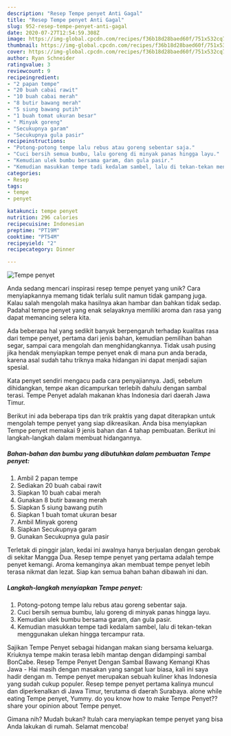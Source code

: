 ```yaml
---
description: "Resep Tempe penyet Anti Gagal"
title: "Resep Tempe penyet Anti Gagal"
slug: 952-resep-tempe-penyet-anti-gagal
date: 2020-07-27T12:54:59.308Z
image: https://img-global.cpcdn.com/recipes/f36b18d28baed60f/751x532cq70/tempe-penyet-foto-resep-utama.jpg
thumbnail: https://img-global.cpcdn.com/recipes/f36b18d28baed60f/751x532cq70/tempe-penyet-foto-resep-utama.jpg
cover: https://img-global.cpcdn.com/recipes/f36b18d28baed60f/751x532cq70/tempe-penyet-foto-resep-utama.jpg
author: Ryan Schneider
ratingvalue: 3
reviewcount: 9
recipeingredient:
- "2 papan tempe"
- "20 buah cabai rawit"
- "10 buah cabai merah"
- "8 butir bawang merah"
- "5 siung bawang putih"
- "1 buah tomat ukuran besar"
- " Minyak goreng"
- "Secukupnya garam"
- "Secukupnya gula pasir"
recipeinstructions:
- "Potong-potong tempe lalu rebus atau goreng sebentar saja."
- "Cuci bersih semua bumbu, lalu goreng di minyak panas hingga layu."
- "Kemudian ulek bumbu bersama garam, dan gula pasir."
- "Kemudian masukkan tempe tadi kedalam sambel, lalu di tekan-tekan menggunakan ulekan hingga tercampur rata."
categories:
- Resep
tags:
- tempe
- penyet

katakunci: tempe penyet 
nutrition: 296 calories
recipecuisine: Indonesian
preptime: "PT19M"
cooktime: "PT54M"
recipeyield: "2"
recipecategory: Dinner

---
```



![Tempe penyet](https://img-global.cpcdn.com/recipes/f36b18d28baed60f/751x532cq70/tempe-penyet-foto-resep-utama.jpg)

Anda sedang mencari inspirasi resep tempe penyet yang unik? Cara menyiapkannya memang tidak terlalu sulit namun tidak gampang juga. Kalau salah mengolah maka hasilnya akan hambar dan bahkan tidak sedap. Padahal tempe penyet yang enak selayaknya memiliki aroma dan rasa yang dapat memancing selera kita.

Ada beberapa hal yang sedikit banyak berpengaruh terhadap kualitas rasa dari tempe penyet, pertama dari jenis bahan, kemudian pemilihan bahan segar, sampai cara mengolah dan menghidangkannya. Tidak usah pusing jika hendak menyiapkan tempe penyet enak di mana pun anda berada, karena asal sudah tahu triknya maka hidangan ini dapat menjadi sajian spesial.

Kata penyet sendiri mengacu pada cara penyajiannya. Jadi, sebelum dihidangkan, tempe akan dicampurkan terlebih dahulu dengan sambal terasi. Tempe Penyet adalah makanan khas Indonesia dari daerah Jawa Timur.


Berikut ini ada beberapa tips dan trik praktis yang dapat diterapkan untuk mengolah tempe penyet yang siap dikreasikan. Anda bisa menyiapkan Tempe penyet memakai 9 jenis bahan dan 4 tahap pembuatan. Berikut ini langkah-langkah dalam membuat hidangannya.

<!--inarticleads1-->

##### Bahan-bahan dan bumbu yang dibutuhkan dalam pembuatan Tempe penyet:

1. Ambil 2 papan tempe
1. Sediakan 20 buah cabai rawit
1. Siapkan 10 buah cabai merah
1. Gunakan 8 butir bawang merah
1. Siapkan 5 siung bawang putih
1. Siapkan 1 buah tomat ukuran besar
1. Ambil  Minyak goreng
1. Siapkan Secukupnya garam
1. Gunakan Secukupnya gula pasir


Terletak di pinggir jalan, kedai ini awalnya hanya berjualan dengan gerobak di sekitar Mangga Dua. Resep tempe penyet yang pertama adalah tempe penyet kemangi. Aroma kemanginya akan membuat tempe penyet lebih terasa nikmat dan lezat. Siap kan semua bahan bahan dibawah ini dan. 

<!--inarticleads2-->

##### Langkah-langkah menyiapkan Tempe penyet:

1. Potong-potong tempe lalu rebus atau goreng sebentar saja.
1. Cuci bersih semua bumbu, lalu goreng di minyak panas hingga layu.
1. Kemudian ulek bumbu bersama garam, dan gula pasir.
1. Kemudian masukkan tempe tadi kedalam sambel, lalu di tekan-tekan menggunakan ulekan hingga tercampur rata.


Sajikan Tempe Penyet sebagai hidangan makan siang bersama keluarga. Kriuknya tempe makin terasa lebih mantap dengan didampingi sambal BonCabe. Resep Tempe Penyet Dengan Sambal Bawang Kemangi Khas Jawa - Hai masih dengan masakan yang sangat luar biasa, kali ini saya hadir dengan m. Tempe penyet merupakan sebuah kuliner khas Indonesia yang sudah cukup populer. Resep tempe penyet pertama kalinya muncul dan diperkenalkan di Jawa Timur, terutama di daerah Surabaya. alone while eating Tempe penyet, Yummy. do you know how to make Tempe Penyet??share your opinion about Tempe penyet. 

Gimana nih? Mudah bukan? Itulah cara menyiapkan tempe penyet yang bisa Anda lakukan di rumah. Selamat mencoba!
